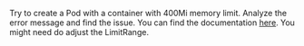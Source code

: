 Try to create a Pod with a container with 400Mi memory limit. Analyze the error message and find the issue.
You can find the documentation [here](https://kubernetes.io/docs/concepts/policy/limit-range/).
You might need do adjust the LimitRange.